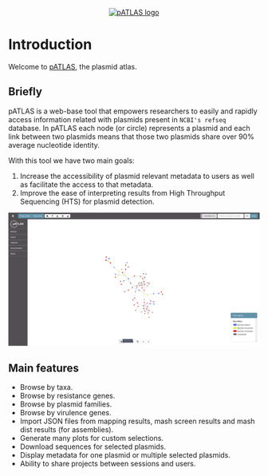 <p align="center">
  <a href=#>
    <img height="200" width="400" title="pATLAS" alt="pATLAS logo"
    src="https://raw.githubusercontent.com/tiagofilipe12/pATLAS/master/docs/gitbook/images/pATLAS_black.png"/>
  </a>
  <br/>
</p>

# Introduction

Welcome to [pATLAS](http://www.patlas.site), the plasmid atlas.

## Briefly

pATLAS is a web-base tool that empowers researchers to easily and rapidly access
information related with plasmids present in `NCBI's refseq` database.
In pATLAS each node (or circle) represents
a plasmid and each link between two plasmids means that those two plasmids
share over 90% average nucleotide identity.

With this tool we have two main goals:

1. Increase the accessibility of plasmid relevant metadata to users as
well as facilitate the access to that metadata.
2. Improve the ease of interpreting results from High Throughput Sequencing
   (HTS) for plasmid detection.

![](gitbook/images/patlas.gif)


## Main features

* Browse by taxa.
* Browse by resistance genes.
* Browse by plasmid families.
* Browse by virulence genes.
* Import JSON files from mapping results, mash screen results and mash
dist results (for assemblies).
* Generate many plots for custom selections.
* Download sequences for selected plasmids.
* Display metadata for one plasmid or multiple selected plasmids.
* Ability to share projects between sessions and users.